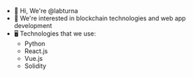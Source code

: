 - 👋 Hi, We're @labturna
- 👀 We're interested in blockchain technologies and web app development
- 🖥️ Technologies that we use:
  - Python
  - React.js
  - Vue.js
  - Solidity
 

<!---
labturna/labturna is a ✨ special ✨ repository because its `README.md` (this file) appears on your GitHub profile.
You can click the Preview link to take a look at your changes.
--->
